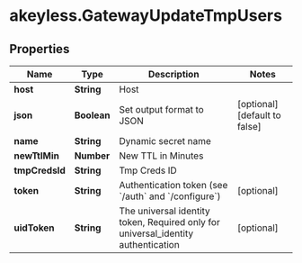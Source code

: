 # akeyless.GatewayUpdateTmpUsers

## Properties

Name | Type | Description | Notes
------------ | ------------- | ------------- | -------------
**host** | **String** | Host | 
**json** | **Boolean** | Set output format to JSON | [optional] [default to false]
**name** | **String** | Dynamic secret name | 
**newTtlMin** | **Number** | New TTL in Minutes | 
**tmpCredsId** | **String** | Tmp Creds ID | 
**token** | **String** | Authentication token (see &#x60;/auth&#x60; and &#x60;/configure&#x60;) | [optional] 
**uidToken** | **String** | The universal identity token, Required only for universal_identity authentication | [optional] 


